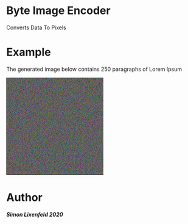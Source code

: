 # Byte Image Encoder
Converts Data To Pixels <br>

# Example
The generated image below contains 250 paragraphs of Lorem Ipsum <p/>
![Example Image](example.PNG)

# Author 
***Simon Lixenfeld 2020***